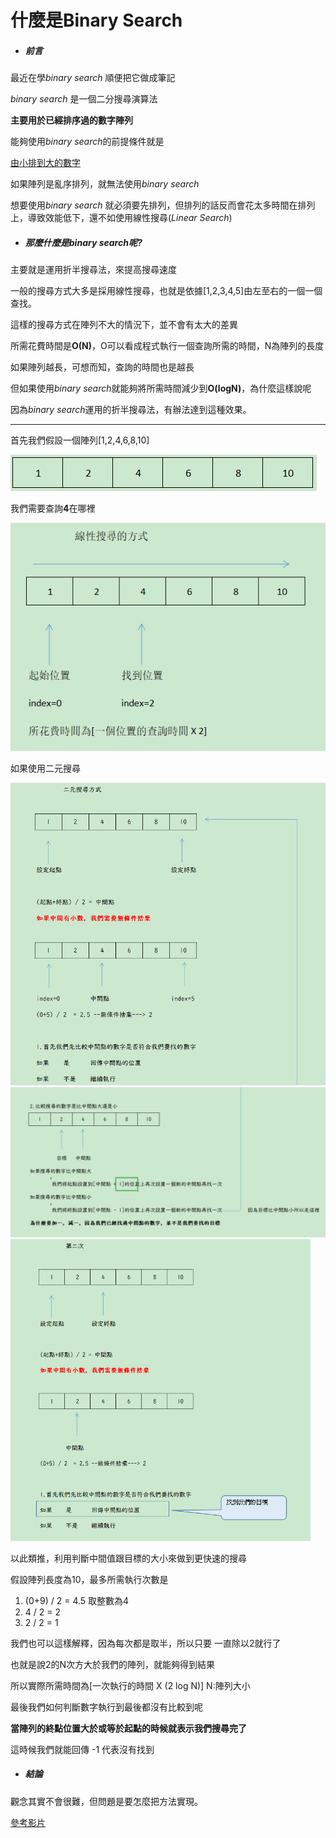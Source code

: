 # 什麼是Binary Search

<div>
<ul>    
<li>
    <h5>前言</h5>
</li>
</ul>
</div>

最近在學*binary search* 順便把它做成筆記

*binary search* 是一個二分搜尋演算法

**主要用於已經排序過的數字陣列**

能夠使用*binary search*的前提條件就是

<u>由小排到大的數字</u>

如果陣列是亂序排列，就無法使用*binary search*

想要使用*binary search* 就必須要先排列，但排列的話反而會花太多時間在排列上，導致效能低下，還不如使用線性搜尋(*Linear Search*)

<div>
<ul>
    <li>
    <h5>
    那麼什麼是binary search呢?
</h5>
</li>
</ul>
</div>

主要就是運用折半搜尋法，來提高搜尋速度

一般的搜尋方式大多是採用線性搜尋，也就是依據[1,2,3,4,5]由左至右的一個一個查找。

這樣的搜尋方式在陣列不大的情況下，並不會有太大的差異

所需花費時間是**O(N)**，O可以看成程式執行一個查詢所需的時間，N為陣列的長度

如果陣列越長，可想而知，查詢的時間也是越長

但如果使用*binary search*就能夠將所需時間減少到**O(logN)**，為什麼這樣說呢

因為*binary search*運用的折半搜尋法，有辦法達到這種效果。

<div>
<hr>
</div>

首先我們假設一個陣列[1,2,4,6,8,10]

<img src="./asset/2020-09-13-13-28-23-image.png" title="" alt="">

我們需要查詢**4**在哪裡

<img src="./asset/2020-09-13-13-32-39-image.png" title="" alt="">

如果使用二元搜尋

<img src="./asset/2020-09-13-13-58-19-image.png" title="" alt="" width="522">

<img src="./asset/2020-09-13-13-58-34-image.png" title="" alt="">

<img src="./asset/2020-09-13-14-02-16-image.png" title="" alt="" width="480">

以此類推，利用判斷中間值跟目標的大小來做到更快速的搜尋

假設陣列長度為10，最多所需執行次數是

<div>
 <ol>
    <li>
    (0+9) / 2 = 4.5 取整數為4
</li>
<li>4 / 2 = 2</li>
<li>2 / 2 = 1</li>
</ol>
</div>

我們也可以這樣解釋，因為每次都是取半，所以只要 一直除以2就行了

也就是說2的N次方大於我們的陣列，就能夠得到結果

所以實際所需時間為[一次執行的時間 X (2 log N)] N:陣列大小



最後我們如何判斷數字執行到最後都沒有比較到呢

**當陣列的終點位置大於或等於起點的時候就表示我們搜尋完了**

這時候我們就能回傳 -1 代表沒有找到

<div>
<ul>
    <li><h5>結論</h5></li>
</ul>
</div>

觀念其實不會很難，但問題是要怎麼把方法實現。

[參考影片](https://www.youtube.com/watch?v=6pK7E8abp6g&t=2803s)


